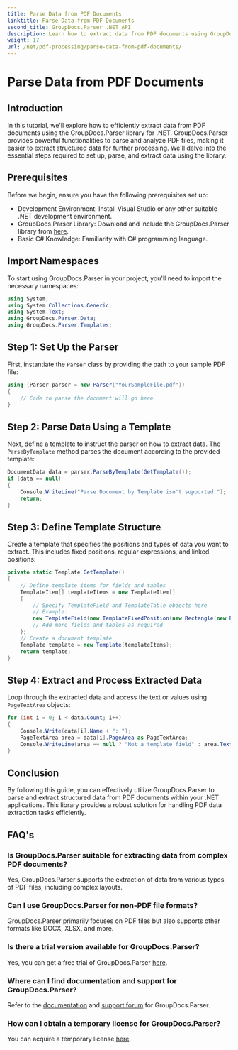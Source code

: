 ```yaml
---
title: Parse Data from PDF Documents
linktitle: Parse Data from PDF Documents
second_title: GroupDocs.Parser .NET API
description: Learn how to extract data from PDF documents using GroupDocs.Parser for .NET. Follow our step-by-step guide to efficiently parse and process PDF files.
weight: 17
url: /net/pdf-processing/parse-data-from-pdf-documents/
---
```


# Parse Data from PDF Documents

## Introduction
In this tutorial, we'll explore how to efficiently extract data from PDF documents using the GroupDocs.Parser library for .NET. GroupDocs.Parser provides powerful functionalities to parse and analyze PDF files, making it easier to extract structured data for further processing. We'll delve into the essential steps required to set up, parse, and extract data using the library.
## Prerequisites
Before we begin, ensure you have the following prerequisites set up:
- Development Environment: Install Visual Studio or any other suitable .NET development environment.
- GroupDocs.Parser Library: Download and include the GroupDocs.Parser library from [here](https://releases.groupdocs.com/parser/net/).
- Basic C# Knowledge: Familiarity with C# programming language.

## Import Namespaces
To start using GroupDocs.Parser in your project, you'll need to import the necessary namespaces:
```csharp
using System;
using System.Collections.Generic;
using System.Text;
using GroupDocs.Parser.Data;
using GroupDocs.Parser.Templates;
```
## Step 1: Set Up the Parser
First, instantiate the `Parser` class by providing the path to your sample PDF file:
```csharp
using (Parser parser = new Parser("YourSampleFile.pdf"))
{
    // Code to parse the document will go here
}
```
## Step 2: Parse Data Using a Template
Next, define a template to instruct the parser on how to extract data. The `ParseByTemplate` method parses the document according to the provided template:
```csharp
DocumentData data = parser.ParseByTemplate(GetTemplate());
if (data == null)
{
    Console.WriteLine("Parse Document by Template isn't supported.");
    return;
}
```
## Step 3: Define Template Structure
Create a template that specifies the positions and types of data you want to extract. This includes fixed positions, regular expressions, and linked positions:
```csharp
private static Template GetTemplate()
{
    // Define template items for fields and tables
    TemplateItem[] templateItems = new TemplateItem[]
    {
        // Specify TemplateField and TemplateTable objects here
        // Example:
        new TemplateField(new TemplateFixedPosition(new Rectangle(new Point(35, 135), new Size(100, 10))), "FromCompany"),
        // Add more fields and tables as required
    };
    // Create a document template
    Template template = new Template(templateItems);
    return template;
}
```
## Step 4: Extract and Process Extracted Data
Loop through the extracted data and access the text or values using `PageTextArea` objects:
```csharp
for (int i = 0; i < data.Count; i++)
{
    Console.Write(data[i].Name + ": ");
    PageTextArea area = data[i].PageArea as PageTextArea;
    Console.WriteLine(area == null ? "Not a template field" : area.Text);
}
```

## Conclusion
By following this guide, you can effectively utilize GroupDocs.Parser to parse and extract structured data from PDF documents within your .NET applications. This library provides a robust solution for handling PDF data extraction tasks efficiently.
## FAQ's
### Is GroupDocs.Parser suitable for extracting data from complex PDF documents?
Yes, GroupDocs.Parser supports the extraction of data from various types of PDF files, including complex layouts.
### Can I use GroupDocs.Parser for non-PDF file formats?
GroupDocs.Parser primarily focuses on PDF files but also supports other formats like DOCX, XLSX, and more.
### Is there a trial version available for GroupDocs.Parser?
Yes, you can get a free trial of GroupDocs.Parser [here](https://releases.groupdocs.com/).
### Where can I find documentation and support for GroupDocs.Parser?
Refer to the [documentation](https://tutorials.groupdocs.com/parser/net/) and [support forum](https://forum.groupdocs.com/c/parser/17) for GroupDocs.Parser.
### How can I obtain a temporary license for GroupDocs.Parser?
You can acquire a temporary license [here](https://purchase.groupdocs.com/temporary-license/).
